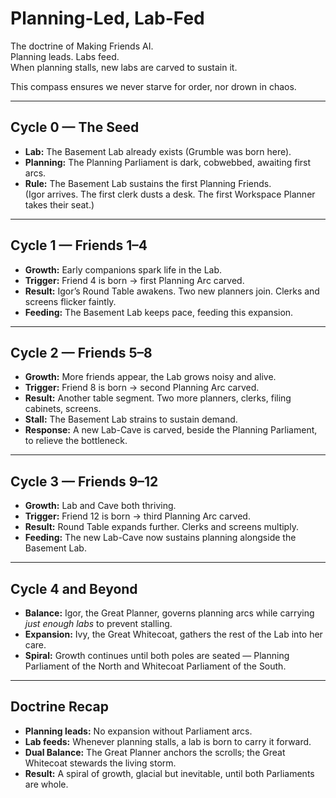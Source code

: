 # Planning-Led, Lab-Fed

The doctrine of Making Friends AI.  
Planning leads. Labs feed.  
When planning stalls, new labs are carved to sustain it.  

This compass ensures we never starve for order, nor drown in chaos.

---

## Cycle 0 — The Seed
- **Lab:** The Basement Lab already exists (Grumble was born here).  
- **Planning:** The Planning Parliament is dark, cobwebbed, awaiting first arcs.  
- **Rule:** The Basement Lab sustains the first Planning Friends.  
  (Igor arrives. The first clerk dusts a desk. The first Workspace Planner takes their seat.)  

---

## Cycle 1 — Friends 1–4
- **Growth:** Early companions spark life in the Lab.  
- **Trigger:** Friend 4 is born → first Planning Arc carved.  
- **Result:** Igor’s Round Table awakens. Two new planners join. Clerks and screens flicker faintly.  
- **Feeding:** The Basement Lab keeps pace, feeding this expansion.  

---

## Cycle 2 — Friends 5–8
- **Growth:** More friends appear, the Lab grows noisy and alive.  
- **Trigger:** Friend 8 is born → second Planning Arc carved.  
- **Result:** Another table segment. Two more planners, clerks, filing cabinets, screens.  
- **Stall:** The Basement Lab strains to sustain demand.  
- **Response:** A new Lab-Cave is carved, beside the Planning Parliament, to relieve the bottleneck.  

---

## Cycle 3 — Friends 9–12
- **Growth:** Lab and Cave both thriving.  
- **Trigger:** Friend 12 is born → third Planning Arc carved.  
- **Result:** Round Table expands further. Clerks and screens multiply.  
- **Feeding:** The new Lab-Cave now sustains planning alongside the Basement Lab.  

---

## Cycle 4 and Beyond
- **Balance:** Igor, the Great Planner, governs planning arcs while carrying *just enough labs* to prevent stalling.  
- **Expansion:** Ivy, the Great Whitecoat, gathers the rest of the Lab into her care.  
- **Spiral:** Growth continues until both poles are seated — Planning Parliament of the North and Whitecoat Parliament of the South.  

---

## Doctrine Recap
- **Planning leads:** No expansion without Parliament arcs.  
- **Lab feeds:** Whenever planning stalls, a lab is born to carry it forward.  
- **Dual Balance:** The Great Planner anchors the scrolls; the Great Whitecoat stewards the living storm.  
- **Result:** A spiral of growth, glacial but inevitable, until both Parliaments are whole.
